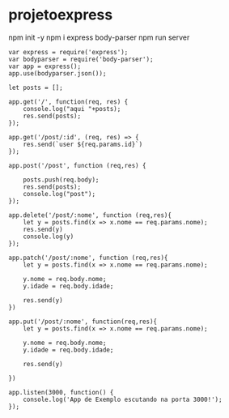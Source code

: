 # projetoexpress

npm init -y
npm i express body-parser
npm run server


    var express = require('express');
    var bodyparser = require('body-parser');
    var app = express();
    app.use(bodyparser.json());

    let posts = [];

    app.get('/', function(req, res) {
        console.log("aqui "+posts);
        res.send(posts);
    });

    app.get('/post/:id', (req, res) => {
        res.send(`user ${req.params.id}`)
    });

    app.post('/post', function (req,res) {
    
        posts.push(req.body);
        res.send(posts);
        console.log("post");
    });

    app.delete('/post/:nome', function (req,res){
        let y = posts.find(x => x.nome == req.params.nome);
        res.send(y)
        console.log(y)
    });

    app.patch('/post/:nome', function (req,res){
        let y = posts.find(x => x.nome == req.params.nome);

        y.nome = req.body.nome;
        y.idade = req.body.idade;

        res.send(y)
    })

    app.put('/post/:nome', function(req,res){
        let y = posts.find(x => x.nome == req.params.nome);

        y.nome = req.body.nome;
        y.idade = req.body.idade;

        res.send(y)

    })

    app.listen(3000, function() {
        console.log('App de Exemplo escutando na porta 3000!');
    });
